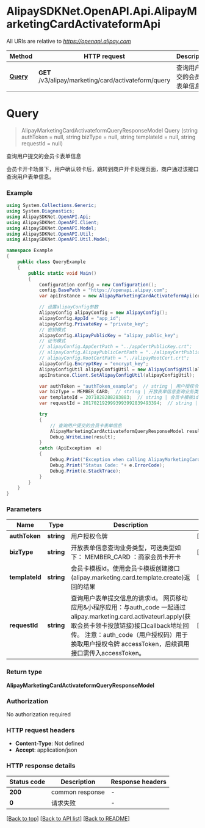 # AlipaySDKNet.OpenAPI.Api.AlipayMarketingCardActivateformApi

All URIs are relative to *https://openapi.alipay.com*

Method | HTTP request | Description
------------- | ------------- | -------------
[**Query**](AlipayMarketingCardActivateformApi.md#query) | **GET** /v3/alipay/marketing/card/activateform/query | 查询用户提交的会员卡表单信息


<a name="query"></a>
# **Query**
> AlipayMarketingCardActivateformQueryResponseModel Query (string authToken = null, string bizType = null, string templateId = null, string requestId = null)

查询用户提交的会员卡表单信息

会员卡开卡场景下，用户确认领卡后，跳转到商户开卡处理页面，商户通过该接口查询用户表单信息。

### Example
```csharp
using System.Collections.Generic;
using System.Diagnostics;
using AlipaySDKNet.OpenAPI.Api;
using AlipaySDKNet.OpenAPI.Client;
using AlipaySDKNet.OpenAPI.Model;
using AlipaySDKNet.OpenAPI.Util;
using AlipaySDKNet.OpenAPI.Util.Model;

namespace Example
{
    public class QueryExample
    {
        public static void Main()
        {
            Configuration config = new Configuration();
            config.BasePath = "https://openapi.alipay.com";
            var apiInstance = new AlipayMarketingCardActivateformApi(config);

            // 设置alipayConfig参数
            AlipayConfig alipayConfig = new AlipayConfig();
            alipayConfig.AppId = "app_id";
            alipayConfig.PrivateKey = "private_key";
            // 密钥模式
            alipayConfig.AlipayPublicKey = "alipay_public_key";
            // 证书模式
            // alipayConfig.AppCertPath = "../appCertPublicKey.crt";
            // alipayConfig.AlipayPublicCertPath = "../alipayCertPublicKey_RSA2.crt";
            // alipayConfig.RootCertPath = "../alipayRootCert.crt";
            alipayConfig.EncryptKey = "encrypt_key";
            AlipayConfigUtil alipayConfigUtil = new AlipayConfigUtil(alipayConfig);
            apiInstance.Client.SetAlipayConfigUtil(alipayConfigUtil);

            var authToken = "authToken_example";  // string | 用户授权令牌 (optional) 
            var bizType = MEMBER_CARD;  // string | 开放表单信息查询业务类型，可选类型如下： MEMBER_CARD ：商家会员卡开卡 (optional) 
            var templateId = 2071828288283883;  // string | 会员卡模板id。使用会员卡模板创建接口(alipay.marketing.card.template.create)返回的结果 (optional) 
            var requestId = 2017021929993993992839493394;  // string | 查询用户表单提交信息的请求id。  网页移动应用&小程序应用：与auth_code 一起通过alipay.marketing.card.activateurl.apply(获取会员卡领卡投放链接)接口callback地址回传。  注意：auth_code（用户授权码）用于换取用户授权令牌 accessToken，后续调用接口需传入accessToken。 (optional) 

            try
            {
                // 查询用户提交的会员卡表单信息
                AlipayMarketingCardActivateformQueryResponseModel result = apiInstance.Query(authToken, bizType, templateId, requestId);
                Debug.WriteLine(result);
            }
            catch (ApiException  e)
            {
                Debug.Print("Exception when calling AlipayMarketingCardActivateformApi.Query: " + e.Message );
                Debug.Print("Status Code: "+ e.ErrorCode);
                Debug.Print(e.StackTrace);
            }
        }
    }
}
```

### Parameters

Name | Type | Description  | Notes
------------- | ------------- | ------------- | -------------
 **authToken** | **string**| 用户授权令牌 | [optional] 
 **bizType** | **string**| 开放表单信息查询业务类型，可选类型如下： MEMBER_CARD ：商家会员卡开卡 | [optional] 
 **templateId** | **string**| 会员卡模板id。使用会员卡模板创建接口(alipay.marketing.card.template.create)返回的结果 | [optional] 
 **requestId** | **string**| 查询用户表单提交信息的请求id。  网页移动应用&amp;小程序应用：与auth_code 一起通过alipay.marketing.card.activateurl.apply(获取会员卡领卡投放链接)接口callback地址回传。  注意：auth_code（用户授权码）用于换取用户授权令牌 accessToken，后续调用接口需传入accessToken。 | [optional] 

### Return type

**AlipayMarketingCardActivateformQueryResponseModel**

### Authorization

No authorization required

### HTTP request headers

 - **Content-Type**: Not defined
 - **Accept**: application/json


### HTTP response details
| Status code | Description | Response headers |
|-------------|-------------|------------------|
| **200** | common response |  -  |
| **0** | 请求失败 |  -  |

[[Back to top]](#) [[Back to API list]](../README.md#documentation-for-api-endpoints) [[Back to README]](../README.md)


